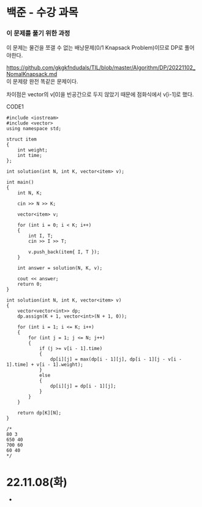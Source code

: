 #  백준 - 수강 과목

### 이 문제를 풀기 위한 과정
이 문제는 물건을 쪼갤 수 없는 배낭문제(0/1 Knapsack Problem)이므로 DP로 풀어야한다.  

https://github.com/gkgkfndudals/TIL/blob/master/Algorithm/DP/20221102_NomalKnapsack.md  
이 문제랑 완전 똑같은 문제이다.  

차이점은 vector의 v[0]을 빈공간으로 두지 않았기 때문에 점화식에서 v[i-1]로 했다.  

CODE1

    #include <iostream>
    #include <vector>
    using namespace std;

    struct item
    {
        int weight;
        int time;
    };

    int solution(int N, int K, vector<item> v);

    int main()
    {
        int N, K;

        cin >> N >> K;

        vector<item> v;

        for (int i = 0; i < K; i++)
        {
            int I, T;
            cin >> I >> T;

            v.push_back(item{ I, T });
        }

        int answer = solution(N, K, v);

        cout << answer;
        return 0;
    }

    int solution(int N, int K, vector<item> v)
    {
        vector<vector<int>> dp;
        dp.assign(K + 1, vector<int>(N + 1, 0));

        for (int i = 1; i <= K; i++)
        {
            for (int j = 1; j <= N; j++)
            {
                if (j >= v[i - 1].time)
                {
                    dp[i][j] = max(dp[i - 1][j], dp[i - 1][j - v[i - 1].time] + v[i - 1].weight);
                }
                else
                {
                    dp[i][j] = dp[i - 1][j];
                }
            }
        }

        return dp[K][N];
    }

    /*
    80 3
    650 40
    700 60
    60 40
    */

# 22.11.08(화)
* 